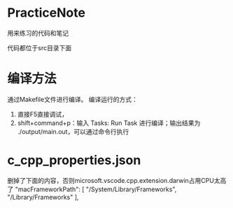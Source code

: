 # PracticeNote

用来练习的代码和笔记

代码都位于src目录下面

# 编译方法

通过Makefile文件进行编译。
编译运行的方式：

1. 直接F5直接调试，
2. shift+command+p：输入 Tasks: Run Task 进行编译；输出结果为 ./output/main.out，可以通过命令行执行

# c_cpp_properties.json

删掉了下面的内容，否则microsoft.vscode.cpp.extension.darwin占用CPU太高了
"macFrameworkPath": [
    "/System/Library/Frameworks",
    "/Library/Frameworks"
],
